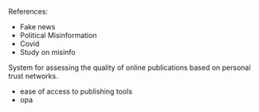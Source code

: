 References:
- Fake news
- Political Misinformation
- Covid
- Study on misinfo

System for assessing the quality of online publications based on personal trust networks.

- ease of access to publishing tools
- opa